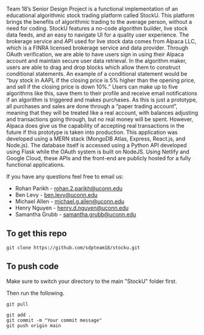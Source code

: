 Team 18’s Senior Design Project is a functional implementation of an educational algorithmic stock trading platform called StockU.  This platform brings the benefits of algorithmic trading to the average person, without a need for coding. StockU features a no-code algorithm builder, live stock data feeds, and an easy to navigate UI for a quality user experience. The brokerage service and API used for live stock data comes from Alpaca LLC, which is a FINRA licensed brokerage service and data provider.  Through OAuth verification, we are able to have users sign in using their Alpaca account and maintain secure user data retrieval. In the algorithm maker, users are able to drag and drop blocks which allow them to construct conditional statements.  An example of a conditional statement would be “buy stock in AAPL if the closing price is 5% higher than the opening price, and sell if the closing price is down 10%.”  Users can make up to five algorithms like this, save them to their profile and receive email notifications if an algorithm is triggered and makes purchases. As this is just a prototype, all purchases and sales are done through a “paper trading account”, meaning that they will be treated like a real account, with balances adjusting and transactions going through, but no real money will be spent.  However, Alpaca does give us the capability of accepting real transactions in the future if this prototype is taken into production. This application was developed using a MERN stack (MongoDB Atlas, Express, React.js, and Node.js).  The database itself is accessed using a Python API developed using Flask while the OAuth system is built on NodeJS. Using Netlify and Google Cloud, these APIs and the front-end are publicly hosted for a fully functional applications. 

If you have any questions feel free to email us: 
* Rohan Parikh - rohan.2.parikh@uconn.edu 
* Ben Levy -  ben.levy@uconn.edu 
* Michael Allen - michael.g.allen@uconn.edu 
* Henry Nguyen -  henry.d.nguyen@uconn.edu 
* Samantha Grubb - samantha.grubb@uconn.edu 



## To get this repo

```
git clone https://github.com/sdpteam18/stocku.git
```

## To push code
Make sure to switch your directory to the main "StockU" folder first.

Then run the following.
```
git pull
```

```
git add .
git commit -m "Your commit message"
git push origin main
```
